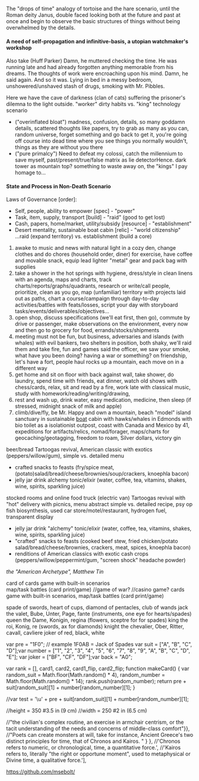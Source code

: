 
The "drops of time" analogy of tortoise and the hare scenario, until the Roman deity Janus, double faced looking both at the future and past at once and begin to observe the basic structures of things without being overwhelmed by the details. 

#### A need of self-propagation and infinitive-basis, a utopian watchmaker's workshop
      
Also take (Huff Parker) Damn, he muttered checking the time. He was running late and had already forgotten anything memorable from his dreams. The thoughts of work were encroaching upon his mind. Damn, he said again. And so it was. Lying in bed in a messy bedroom, unshowered/unshaved stash of drugs, smoking with Mr. Pibbles.

Here we have the cave of darkness (clan of cats) suffering the prisoner's dilemna to the light outside. "worker" dirty habits vs. "king" technology scenario

- ("overinflated bloat") madness, confusion, details, so many goddamn details, scattered thoughts like papers, try to grab as many as you can, random universe, forget something and go back to get it, you're going off course into dead time where you see things you normally wouldn't, things as they are without you there
- ("pure primalcy") Need to defeat my colossi, catch the millennium to save myself, past/present/true/false matrix as lie detectorHence. dark tower as mountain top? something to waste away on, the "kings" I pay homage to... 

#### State and Process in Non-Death Scenario
      
Laws of Governance [order]:

- Self, people, ability to empower [spec] - "power"
- Task, item, supply, transport [build] - "raid" (good to get lost)
- Cash, papers, home/market, utility/subsidy [resource] - "establishment"
- Desert mentality, sustainable boat cabin [relic] - "world citizenship" ...raid (expand territory) vs. establishment (build a core)

1. awake to music and news with natural light in a cozy den, change clothes and do chores (household order, diner) for exercise, have coffee and movable snack, equip lead lighter "metal" gear and pack bag with supplies
1. take a shower in the hot springs with hygiene, dress/style in clean linens with an agenda, maps and charts, track charts/reports/graphs/quadrants, research or write/call people, prioritize, clean as you go, map (unfamiliar) territory with projects laid out as paths, chart a course/campaign through day-to-day activities/battles with feats/losses, script your day with storyboard tasks/events/deliverables/objectives...
1. open shop, discuss specifications (we'll eat first, then go), commute by drive or passenger, make observations on the environment, every now and then go to grocery for food, errands/stocks/shipments
1. meeting must not be fun, but business, adversaries and islands (with whales) with evil bankers, two shelters in position, both shaky, we'll raid them and take fire, fun and games said the officer, we saw your smoke, what have you been doing? having a war or something? on friendship, let's have a fort, people haul rocks up a mountain, each move on in a different way
1. get home and sit on floor with back against wall, take shower, do laundry, spend time with friends, eat dinner, watch old shows with chess/cards, relax, sit and read by a fire, work late with classical music, study with homework/reading/writing/drawing, 
1. rest and wash up, drink water, easy medication, medicine, then sleep (if stressed, midnight snack of milk and apple)
1. climb/dive/fly, be Mr. Happy and own a mountain, beach "model" island sanctuary in sustainable [boat](https://www.boattrader.com/boat/2005-catamaran-cruisers-35-vagabond-7311908/) cabin with hawks/whales in Edmonds with bio toilet as a isolationist outpost, coast with Canada and Mexico by 41, expeditions for artifacts/relics, nomad/forager, maps/charts for geocaching/geotagging, freedom to roam, Silver dollars, victory gin


beer/bread Tartoogas revival, American classic with exotics (peppers/willow/gum), simple vs. detailed menu

- crafted snacks to feasts (fry/spice meat, (potato)salad/bread/cheese/brownies/soup/crackers, knoephla bacon)
- jelly jar drink alchemy tonic/elixir (water, coffee, tea, vitamins, shakes, wine, spirits, sparkling juice)

stocked rooms and online food truck (electric van) Tartoogas revival with "hot" delivery with picnics, menu abstract simple vs. detailed recipe, psy op fish biosynthesis, used car store/motel/restaurant, hydrogen fuel, transparent display

- jelly jar drink "alchemy" tonic/elixir (water, coffee, tea, vitamins, shakes, wine, spirits, sparkling juice)
- "crafted" snacks to feasts (cooked beef stew, fried chicken/potato salad/bread/cheese/brownies, crackers, meat, spices, knoephla bacon)
- renditions of American classics with exotic cash crops (peppers/willow/peppermint/gum, "screen shock" headache powder)

*the "American Archetype", Matthew Tin*

card of cards game with built-in scenarios<br/>map/task battles (card print/game)
  //game of war? //casino game? cards game with built-in scenarios, map/task battles (card print/game)

spade of swords, heart of cups, diamond of pentacles, club of wands
jack the valet, Bube, Unter, Page, fante (instruments, one eye for hearts/spades)
queen the Dame, Konigin, regina (flowers, sceptre for for spades)
king the roi, Konig, re (swords, ax for diamonds)
knight the chevalier, Ober, Ritter, cavall, cavliere
joker of red, black, white

var pre = "1F0"; // example 1F0AB = Jack of Spades
var suit = ["A", "B", "C", "D"];var number = ["1", "2", "3", "4", "5", "6", "7", "8", "9", "A", "B", "C", "D", "E"]; 
var joker = ["BF", "CF", "DF"];var back = "A0";

var rank = [], card1, card2, card1_flip, card2_flip;
function makeCard() { var random_suit = Math.floor(Math.random() * 4), random_number = Math.floor(Math.random() * 14); rank.push(random_number); return pre + suit[random_suit][1] + number[random_number][1]; }

//var test = '\u' + pre + suit[random_suit][1] + number[random_number][1];

//height = 350 #3.5 in (9 cm)
//width = 250 #2 in (6.5 cm) 

//"the civilian's complex routine, an exercise in armchair centrism, or the tacit understanding of the needs and concerns of middle-class comfort"}},
//"Poets can create monsters at will, take for instance, Ancient Greece's two distinct principles for time, that of Chronos and Kairos. " } },
//'Chronos refers to numeric, or chronological, time, a quantitative force.',
//'Kairos refers to, literally "the right or opportune moment", used to metaphysical or Divine time, a qualitative force.'],

https://github.com/msebolt/